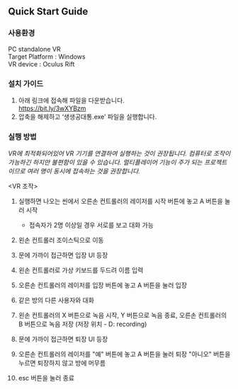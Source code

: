 ## Quick Start Guide

### 사용환경
PC standalone VR\
Target Platform : Windows\
VR device : Oculus Rift


### 설치 가이드
1. 아래 링크에 접속해 파일을 다운받습니다.\
https://bit.ly/3wXYBzm
2. 압축을 해제하고 ‘생생공대통.exe’ 파일을 실행합니다.

### 실행 방법
*VR에 최적화되어있어 VR 기기를 연결하여 실행하는 것이 권장됩니다. 컴퓨터로 조작이 가능하긴 하지만 불편함이 있을 수 있습니다. 멀티플레이어 기능이 주가 되는 프로젝트이므로 여러 명이 동시에 접속하는 것을 권장합니다.*

<VR 조작>
1. 실행하면 나오는 씬에서 오른손 컨트롤러의 레이저를 시작 버튼에 놓고 A 버튼을 눌러 시작
     - 접속자가 2명 이상일 경우 서로를 보고 대화 가능

2. 왼손 컨트롤러 조이스틱으로 이동

3. 문에 가까이 접근하면 입장 UI 등장

4. 왼손 컨트롤러로 가상 키보드를 두드려 이름 입력

5. 오른손 컨트롤러의 레이저를 입장 버튼에 놓고 A 버튼을 눌러 입장

6. 같은 방의 다른 사용자와 대화

7. 왼손 컨트롤러의 X 버튼으로 녹음 시작, Y 버튼으로 녹음 종료, 오른손 컨트롤러의 B 버튼으로 녹음 저장 (저장 위치 - D: recording)

8. 문에 가까이 접근하면 퇴장 UI 등장

9. 오른손 컨트롤러의 레이저를 "예" 버튼에 놓고 A 버튼을 눌러 퇴장
    "아니오" 버튼을 누르면 퇴장하지 않고 방에 머무름

10. esc 버튼을 눌러 종료
